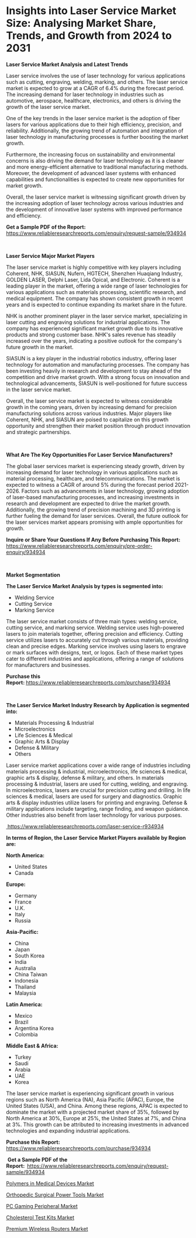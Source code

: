 <p><h1>Insights into Laser Service Market Size: Analysing Market Share, Trends, and Growth from 2024 to 2031</h1></p><p><strong>Laser Service Market Analysis and Latest Trends</strong></p>
<p><p>Laser service involves the use of laser technology for various applications such as cutting, engraving, welding, marking, and others. The laser service market is expected to grow at a CAGR of 6.4% during the forecast period. The increasing demand for laser technology in industries such as automotive, aerospace, healthcare, electronics, and others is driving the growth of the laser service market.</p><p>One of the key trends in the laser service market is the adoption of fiber lasers for various applications due to their high efficiency, precision, and reliability. Additionally, the growing trend of automation and integration of laser technology in manufacturing processes is further boosting the market growth.</p><p>Furthermore, the increasing focus on sustainability and environmental concerns is also driving the demand for laser technology as it is a cleaner and more energy-efficient alternative to traditional manufacturing methods. Moreover, the development of advanced laser systems with enhanced capabilities and functionalities is expected to create new opportunities for market growth.</p><p>Overall, the laser service market is witnessing significant growth driven by the increasing adoption of laser technology across various industries and the development of innovative laser systems with improved performance and efficiency.</p></p>
<p><strong>Get a Sample PDF of the Report:&nbsp;</strong> <a href="https://www.reliableresearchreports.com/enquiry/request-sample/934934">https://www.reliableresearchreports.com/enquiry/request-sample/934934</a></p>
<p>&nbsp;</p>
<p><strong>Laser Service Major Market Players</strong></p>
<p><p>The laser service market is highly competitive with key players including Coherent, NHK, SIASUN, Nufern, HGTECH, Shenzhen Huaqiang Industry, GOLDEN LASER, Delphi Laser, Lida Opical, and Electronic. Coherent is a leading player in the market, offering a wide range of laser technologies for various applications such as materials processing, scientific research, and medical equipment. The company has shown consistent growth in recent years and is expected to continue expanding its market share in the future.</p><p>NHK is another prominent player in the laser service market, specializing in laser cutting and engraving solutions for industrial applications. The company has experienced significant market growth due to its innovative products and strong customer base. NHK's sales revenue has steadily increased over the years, indicating a positive outlook for the company's future growth in the market.</p><p>SIASUN is a key player in the industrial robotics industry, offering laser technology for automation and manufacturing processes. The company has been investing heavily in research and development to stay ahead of the competition and drive market growth. With a strong focus on innovation and technological advancements, SIASUN is well-positioned for future success in the laser service market.</p><p>Overall, the laser service market is expected to witness considerable growth in the coming years, driven by increasing demand for precision manufacturing solutions across various industries. Major players like Coherent, NHK, and SIASUN are poised to capitalize on this growth opportunity and strengthen their market position through product innovation and strategic partnerships.</p></p>
<p>&nbsp;</p>
<p><strong>What Are The Key Opportunities For Laser Service Manufacturers?</strong></p>
<p><p>The global laser services market is experiencing steady growth, driven by increasing demand for laser technology in various applications such as material processing, healthcare, and telecommunications. The market is expected to witness a CAGR of around 5% during the forecast period 2021-2026. Factors such as advancements in laser technology, growing adoption of laser-based manufacturing processes, and increasing investments in research and development are expected to drive the market growth. Additionally, the growing trend of precision machining and 3D printing is further fueling the demand for laser services. Overall, the future outlook for the laser services market appears promising with ample opportunities for growth.</p></p>
<p><strong>Inquire or Share Your Questions If Any Before Purchasing This Report:</strong> <a href="https://www.reliableresearchreports.com/enquiry/pre-order-enquiry/934934">https://www.reliableresearchreports.com/enquiry/pre-order-enquiry/934934</a></p>
<p>&nbsp;</p>
<p><strong>Market Segmentation</strong></p>
<p><strong>The Laser Service Market Analysis by types is segmented into:</strong></p>
<p><ul><li>Welding Service</li><li>Cutting Service</li><li>Marking Service</li></ul></p>
<p><p>The laser service market consists of three main types: welding service, cutting service, and marking service. Welding service uses high-powered lasers to join materials together, offering precision and efficiency. Cutting service utilizes lasers to accurately cut through various materials, providing clean and precise edges. Marking service involves using lasers to engrave or mark surfaces with designs, text, or logos. Each of these market types cater to different industries and applications, offering a range of solutions for manufacturers and businesses.</p></p>
<p><strong>Purchase this Report:&nbsp;</strong><a href="https://www.reliableresearchreports.com/purchase/934934">https://www.reliableresearchreports.com/purchase/934934</a></p>
<p>&nbsp;</p>
<p><strong>The Laser Service Market Industry Research by Application is segmented into:</strong></p>
<p><ul><li>Materials Processing & Industrial</li><li>Microelectronics</li><li>Life Sciences & Medical</li><li>Graphic Arts & Display</li><li>Defense & Military</li><li>Others</li></ul></p>
<p><p>Laser service market applications cover a wide range of industries including materials processing & industrial, microelectronics, life sciences & medical, graphic arts & display, defense & military, and others. In materials processing & industrial, lasers are used for cutting, welding, and engraving. In microelectronics, lasers are crucial for precision cutting and drilling. In life sciences & medical, lasers are used for surgery and diagnostics. Graphic arts & display industries utilize lasers for printing and engraving. Defense & military applications include targeting, range finding, and weapon guidance. Other industries also benefit from laser technology for various purposes.</p></p>
<p><a href="https://www.reliableresearchreports.com/laser-service-r934934">&nbsp;https://www.reliableresearchreports.com/laser-service-r934934</a></p>
<p><strong>In terms of Region, the Laser Service Market Players available by Region are:</strong></p>
<p>
    <p> <strong> North America: </strong>
        <ul>
            <li>United States</li>
            <li>Canada</li>
        </ul>
        </p> 
    <p> <strong> Europe: </strong>
        <ul>
            <li>Germany</li>
            <li>France</li>
            <li>U.K.</li>
            <li>Italy</li>
            <li>Russia</li>
        </ul>
        </p> 
    <p> <strong> Asia-Pacific: </strong>
        <ul>
            <li>China</li>
            <li>Japan</li>
            <li>South Korea</li>
            <li>India</li>
            <li>Australia</li>
            <li>China Taiwan</li>
            <li>Indonesia</li>
            <li>Thailand</li>
            <li>Malaysia</li>
        </ul>
        </p> 
    <p> <strong> Latin America: </strong>
        <ul>
            <li>Mexico</li>
            <li>Brazil</li>
            <li>Argentina Korea</li>
            <li>Colombia</li>
        </ul>
        </p> 
    <p> <strong> Middle East & Africa: </strong>
        <ul>
            <li>Turkey</li>
            <li>Saudi</li>
            <li>Arabia</li>
            <li>UAE</li>
            <li>Korea</li>
        </ul>
    </p>
    </p>
<p><p>The laser service market is experiencing significant growth in various regions such as North America (NA), Asia Pacific (APAC), Europe, the United States (USA), and China. Among these regions, APAC is expected to dominate the market with a projected market share of 35%, followed by North America at 30%, Europe at 25%, the United States at 7%, and China at 3%. This growth can be attributed to increasing investments in advanced technologies and expanding industrial applications.</p></p>
<p><strong>Purchase this Report: </strong><a href="https://www.reliableresearchreports.com/purchase/934934">https://www.reliableresearchreports.com/purchase/934934</a></p>
<p>&nbsp;<strong>Get a Sample PDF of the Report:&nbsp;&nbsp;</strong><a href="https://www.reliableresearchreports.com/enquiry/request-sample/934934">https://www.reliableresearchreports.com/enquiry/request-sample/934934</a></p>
<p><strong></strong></p>
<p><p><a href="https://github.com/lizaRempel/Market-Research-Report-List-1/blob/main/polymers-in-medical-devices-market.md">Polymers in Medical Devices Market</a></p><p><a href="https://github.com/faniayasa/Market-Research-Report-List-1/blob/main/orthopedic-surgical-power-tools-market.md">Orthopedic Surgical Power Tools Market</a></p><p><a href="https://github.com/Krdamani25/Market-Research-Report-List-1/blob/main/pc-gaming-peripheral-market.md">PC Gaming Peripheral Market</a></p><p><a href="https://github.com/alexcrou8/Market-Research-Report-List-1/blob/main/cholesterol-test-kits-market.md">Cholesterol Test Kits Market</a></p><p><a href="https://github.com/thereveren80/Market-Research-Report-List-1/blob/main/premium-wireless-routers-market.md">Premium Wireless Routers Market</a></p></p>
